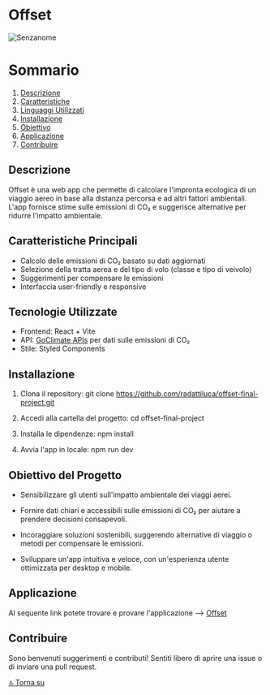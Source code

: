 # Offset

![Senzanome](https://github.com/radattiluca/offset-final-project/blob/development/src/assets/image/image-OG-offset.png?raw=true)

# Sommario

1. [Descrizione](#descrizione)
2. [Caratteristiche](#caratteristiche-principali)
3. [Linguaggi Utilizzati](#tecnologie-utilizzate)
4. [Installazione](#installazione)
5. [Obiettivo](#obiettivo-del-progetto)
6. [Applicazione](#applicazione)
7. [Contribuire](#contribuire)

## Descrizione

Offset è una web app che permette di calcolare l'impronta ecologica di un viaggio aereo in base alla distanza percorsa e ad altri fattori ambientali. L'app fornisce stime sulle emissioni di CO₂ e suggerisce alternative per ridurre l'impatto ambientale.

## Caratteristiche Principali

- Calcolo delle emissioni di CO₂ basato su dati aggiornati
- Selezione della tratta aerea e del tipo di volo (classe e tipo di veivolo)
- Suggerimenti per compensare le emissioni
- Interfaccia user-friendly e responsive

## Tecnologie Utilizzate

- Frontend: React + Vite
- API: [GoClimate APIs](https://www.goclimate.com/) per dati sulle emissioni di CO₂
- Stile: Styled Components

## Installazione

1. Clona il repository:
   git clone https://github.com/radattiluca/offset-final-project.git

2. Accedi alla cartella del progetto:
   cd offset-final-project

3. Installa le dipendenze:
   npm install

4. Avvia l'app in locale:
   npm run dev

## Obiettivo del Progetto

- Sensibilizzare gli utenti sull'impatto ambientale dei viaggi aerei.

- Fornire dati chiari e accessibili sulle emissioni di CO₂ per aiutare a prendere decisioni consapevoli.

- Incoraggiare soluzioni sostenibili, suggerendo alternative di viaggio o metodi per compensare le emissioni.

- Sviluppare un'app intuitiva e veloce, con un'esperienza utente ottimizzata per desktop e mobile.

## Applicazione

Al sequente link potete trovare e provare l'applicazione --> [Offset](offset-footprint-calculator.netlify.app)

## Contribuire

Sono benvenuti suggerimenti e contributi! Sentiti libero di aprire una issue o di inviare una pull request.

[🔝 Torna su](#offset)
